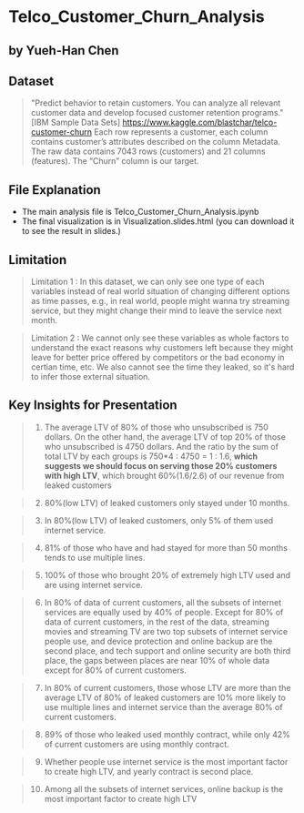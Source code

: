 # Telco_Customer_Churn_Analysis
## by Yueh-Han Chen

## Dataset

> "Predict behavior to retain customers. You can analyze all relevant customer data and develop focused customer retention programs." [IBM Sample Data Sets] https://www.kaggle.com/blastchar/telco-customer-churn Each row represents a customer, each column contains customer’s attributes described on the column Metadata. The raw data contains 7043 rows (customers) and 21 columns (features). The “Churn” column is our target.

## File Explanation
- The main analysis file is Telco_Customer_Churn_Analysis.ipynb
- The final visualization is in Visualization.slides.html (you can download it to see the result in slides.)

## Limitation

> Limitation 1 : In this dataset, we can only see one type of each variables instead of real world situation of changing different options as time passes, e.g., in real world, people might wanna try streaming service, but they might change their mind to leave the service next month. 

> Limitation 2 : We cannot only see these variables as whole factors to understand the exact reasons why customers left because they might leave for better price offered by competitors or the bad economy in certian time, etc. We also cannot see the time they leaked, so it's hard to infer those external situation.

## Key Insights for Presentation

> 1. The average LTV of 80% of those who unsubscribed is 750 dollars. On the other hand, the average LTV of top 20% of those who unsubscribed is 4750 dollars. And the ratio by the sum of total LTV by each groups is 750*4 : 4750 = 1 : 1.6, **which suggests we should focus on serving those 20% customers with high LTV**, which brought 60%(1.6/2.6) of our revenue from leaked customers

> 2. 80%(low LTV) of leaked customers only stayed under 10 months.

> 3. In 80%(low LTV) of leaked customers, only 5% of them used internet service.

> 4. 81% of those who have and had stayed for more than 50 months tends to use multiple lines.

> 5. 100% of those who brought 20% of extremely high LTV used and are using internet service.

> 6. In 80% of data of current customers, all the subsets of internet services are equally used by 40% of people.
Except for 80% of data of current customers, in the rest of the data, streaming movies and streaming TV are two top subsets of internet service people use, and device protection and online backup are the second place, and tech support and online security are both third place, the gaps between places are near 10% of whole data except for 80% of current customers.

> 7. In 80% of current customers, those whose LTV are more than the average LTV of 80% of leaked customers are 10% more likely to use multiple lines and internet service than the average 80% of current customers.

> 8. 89% of those who leaked used monthly contract, while only 42% of current customers are using monthly contract.

> 9. Whether people use internet service is the most important factor to create high LTV, and yearly contract is second place.

> 10. Among all the subsets of internet services, online backup is the most important factor to create high LTV
